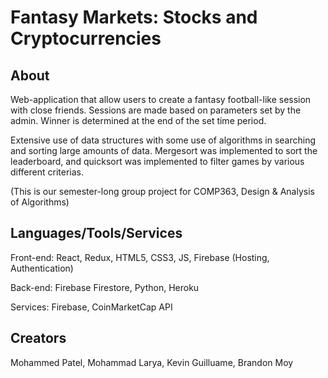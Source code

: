 # Fantasy Markets: Stocks and Cryptocurrencies

## About

Web-application that allow users to create a fantasy football-like session with close friends. Sessions are made based on parameters set by the admin. Winner is determined at the end of the set time period.


Extensive use of data structures with some use of algorithms in searching and sorting large amounts of data. Mergesort was implemented to sort the leaderboard, and quicksort was implemented to filter games by various different criterias.

(This is our semester-long group project for COMP363, Design & Analysis of Algorithms)


## Languages/Tools/Services

Front-end: React, Redux, HTML5, CSS3, JS, Firebase (Hosting, Authentication)

Back-end: Firebase Firestore, Python, Heroku

Services: Firebase, CoinMarketCap API


## Creators

Mohammed Patel, 
Mohammad Larya, 
Kevin Guilluame, 
Brandon Moy
